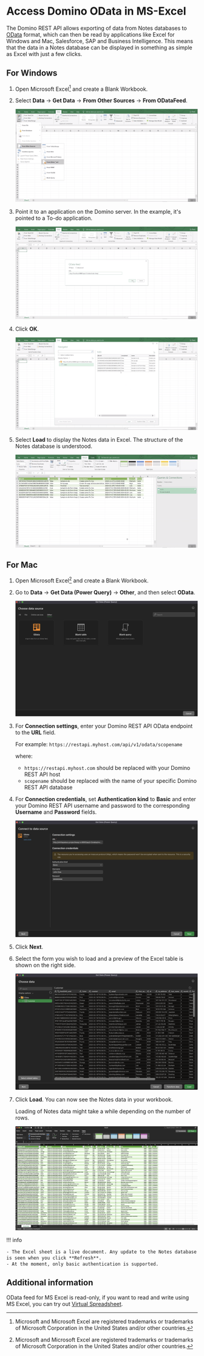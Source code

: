 # Access Domino OData in MS-Excel

The Domino REST API allows exporting of data from Notes databases to [OData](https://www.odata.org) format, which can then be read by applications like Excel for Windows and Mac, Salesforce, SAP and Business Intelligence.
This means that the data in a Notes database can be displayed in something as simple as Excel with just a few clicks.

## For Windows

1. Open Microsoft Excel[^1] and create a Blank Workbook.
2. Select **Data** &rarr; **Get Data** &rarr; **From Other Sources** &rarr; **From ODataFeed**.

      ![FromODataFeed](../../assets/images/FromODataFeed.png)

3. Point it to an application on the Domino server. In the example, it's pointed to a To-do application.

      ![serverURL](../../assets/images/serverURL.png)

4. Click **OK**.

      ![NotesDatabase](../../assets/images/NotesDatabase.png)

5. Select **Load** to display the Notes data in Excel. The structure of the Notes database is understood.

      ![NotesDataInExcel](../../assets/images/NotesDataInExcel.png)

## For Mac

1. Open Microsoft Excel[^1] and create a Blank Workbook.
2. Go to **Data**&nbsp;&rarr;&nbsp;**Get Data (Power Query)**&nbsp;&rarr;&nbsp;**Other**, and then select **OData**.

      ![MacExcelFromODataFeed](../../assets/images/MacExcelODataFeed.png)

3. For **Connection settings**, enter your Domino REST API OData endpoint to the **URL** field.

      For example: `https://restapi.myhost.com/api/v1/odata/scopename`

      where:

      - `https://restapi.myhost.com` should be replaced with your Domino REST API host
      - `scopename` should be replaced with the name of your specific Domino REST API database

4. For **Connection credentials**, set **Authentication kind** to **Basic** and enter your Domino REST API username and password to the corresponding **Username** and **Password** fields.

      ![MacExcelODataFeedConfiguration](../../assets/images/MacExcelODataFeedConfiguration.png)

5. Click **Next**.
6. Select the form you wish to load and a preview of the Excel table is shown on the right side.

      ![MacExcelODataFeedForm](../../assets/images/MacExcelODataFeedForm.png)

7. Click **Load**. You can now see the Notes data in your workbook.

      Loading of Notes data might take a while depending on the number of rows.

      ![MacExcelODataFeedLoaded](../../assets/images/MacExcelODataFeedLoaded.png)

!!! info

    - The Excel sheet is a live document. Any update to the Notes database is seen when you click **Refresh**.
    - At the moment, only basic authentication is supported.

## Additional information

OData feed for MS Excel is read-only, if you want to read and write using MS Excel, you can try out [Virtual Spreadsheet](../../howto/production/virtualsheet.md).

[^1]: Microsoft and Microsoft Excel are registered trademarks or trademarks of Microsoft Corporation in the United States and/or other countries.
